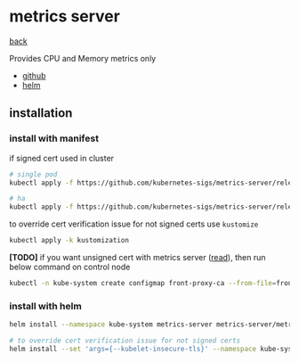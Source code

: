 # metrics server

[back](../../README.md)

Provides CPU and Memory metrics only

- [github](https://github.com/kubernetes-sigs/metrics-server)
- [helm](https://artifacthub.io/packages/helm/metrics-server/metrics-server)

## installation

### install with manifest

if signed cert used in cluster

```bash
# single pod
kubectl apply -f https://github.com/kubernetes-sigs/metrics-server/releases/latest/download/components.yaml

# ha
kubectl apply -f https://github.com/kubernetes-sigs/metrics-server/releases/latest/download/high-availability-1.21+.yaml
```

to override cert verification issue for not signed certs use `kustomize`

```bash
kubectl apply -k kustomization
```

**[TODO]**
if you want unsigned cert with metrics server ([read](https://github.com/kubernetes-sigs/metrics-server/blob/master/KNOWN_ISSUES.md#kubelet-doesnt-report-pod-metrics)), then run below command on control node

```bash
kubectl -n kube-system create configmap front-proxy-ca --from-file=front-proxy-ca.crt=/etc/kubernetes/pki/front-proxy-ca.crt -o yaml | kubectl -n kube-system replace configmap front-proxy-ca -f -
```

### install with helm

```bash
helm install --namespace kube-system metrics-server metrics-server/metrics-server

# to override cert verification issue for not signed certs
helm install --set 'args={--kubelet-insecure-tls}' --namespace kube-system metrics-server metrics-server/metrics-server
```
